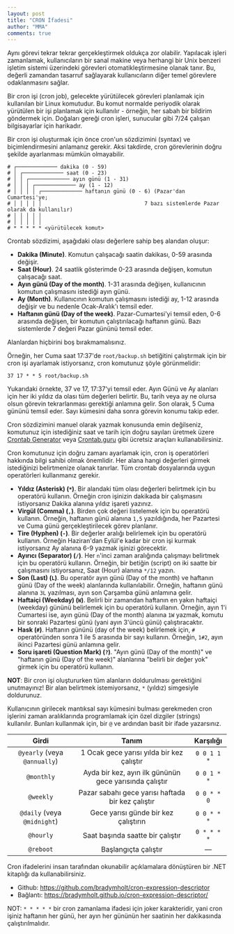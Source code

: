 ```yaml
---
layout: post
title: "CRON İfadesi"
author: "MMA"
comments: true
---
```


Aynı görevi tekrar tekrar gerçekleştirmek oldukça zor olabilir. Yapılacak işleri zamanlamak, kullanıcıların bir sanal makine veya herhangi bir Unix benzeri işletim sistemi üzerindeki görevleri otomatikleştirmesine olanak tanır. Bu, değerli zamandan tasarruf sağlayarak kullanıcıların diğer temel görevlere odaklanmasını sağlar.

Bir cron işi (cron job), gelecekte yürütülecek görevleri planlamak için kullanılan bir Linux komutudur. Bu komut normalde periyodik olarak yürütülen bir işi planlamak için kullanılır - örneğin, her sabah bir bildirim göndermek için. Doğaları gereği cron işleri, sunucular gibi 7/24 çalışan bilgisayarlar için harikadır.


Bir cron işi oluşturmak için önce cron'un sözdizimini (syntax) ve biçimlendirmesini anlamanız gerekir. Aksi takdirde, cron görevlerinin doğru şekilde ayarlanması mümkün olmayabilir.

```
# ┌───────────── dakika (0 - 59)
# │ ┌───────────── saat (0 - 23)
# │ │ ┌───────────── ayın günü (1 - 31)
# │ │ │ ┌───────────── ay (1 - 12)
# │ │ │ │ ┌───────────── haftanın günü (0 - 6) (Pazar'dan Cumartesi'ye;
# │ │ │ │ │                                 7 bazı sistemlerde Pazar olarak da kullanılır) 
# │ │ │ │ │
# │ │ │ │ │
# * * * * * <yürütülecek komut>
```

Crontab sözdizimi, aşağıdaki olası değerlere sahip beş alandan oluşur:
* **Dakika (Minute)**. Komutun çalışacağı saatin dakikası, 0-59 arasında değişir.
* **Saat (Hour)**. 24 saatlik gösterimde 0-23 arasında değişen, komutun çalışacağı saat.
* **Ayın günü (Day of the month)**. 1-31 arasında değişen, kullanıcının komutun çalışmasını istediği ayın günü.
* **Ay (Month)**. Kullanıcının komutun çalışmasını istediği ay, 1-12 arasında değişir ve bu nedenle Ocak-Aralık'ı temsil eder.
* **Haftanın günü (Day of the week)**. Pazar-Cumartesi'yi temsil eden, 0-6 arasında değişen, bir komutun çalıştırılacağı haftanın günü. Bazı sistemlerde 7 değeri Pazar gününü temsil eder.

Alanlardan hiçbirini boş bırakmamalısınız.

Örneğin, her Cuma saat 17:37'de `root/backup.sh` betiğitini çalıştırmak için bir cron işi ayarlamak istiyorsanız, cron komutunuz şöyle görünmelidir:

```
37 17 * * 5 root/backup.sh
```

Yukarıdaki örnekte, 37 ve 17, 17:37'yi temsil eder. Ayın Günü ve Ay alanları için her iki yıldız da olası tüm değerleri belirtir. Bu, tarih veya ay ne olursa olsun görevin tekrarlanması gerektiği anlamına gelir. Son olarak, 5 Cuma gününü temsil eder. Sayı kümesini daha sonra görevin konumu takip eder.

Cron sözdizimini manuel olarak yazmak konusunda emin değilseniz, komutunuz için istediğiniz saat ve tarih için doğru sayıları üretmek üzere [Crontab Generator](https://crontab-generator.org/) veya [Crontab.guru](https://crontab.guru/) gibi ücretsiz araçları kullanabilirsiniz.

Cron komutunuz için doğru zamanı ayarlamak için, cron iş operatörleri hakkında bilgi sahibi olmak önemlidir. Her alana hangi değerleri girmek istediğinizi belirtmenize olanak tanırlar. Tüm crontab dosyalarında uygun operatörleri kullanmanız gerekir.

* **Yıldız (Asterisk) (`*`)**. Bir alandaki tüm olası değerleri belirtmek için bu operatörü kullanın. Örneğin cron işinizin dakikada bir çalışmasını istiyorsanız Dakika alanına yıldız işareti yazınız.
* **Virgül (Comma) (`,`)**. Birden çok değeri listelemek için bu operatörü kullanın. Örneğin, haftanın günü alanına `1,5` yazıldığında, her Pazartesi ve Cuma günü gerçekleştirilecek görev planlanır.
* **Tire (Hyphen) (`-`)**. Bir değerler aralığı belirlemek için bu operatörü kullanın. Örneğin Haziran'dan Eylül'e kadar bir cron işi kurmak istiyorsanız Ay alanına 6-9 yazmak işinizi görecektir.
* **Ayırıcı (Separator) (`/`)**. Her `n`'inci zaman aralığında çalışmayı belirtmek için bu operatörü kullanın. Örneğin, bir betiğin (script) on iki saatte bir çalışmasını istiyorsanız, Saat (Hour) alanına `*/12` yazın.
* **Son (Last) (`L`)**. Bu operatör ayın günü (Day of the month) ve haftanın günü (Day of the week) alanlarında kullanılabilir. Örneğin, haftanın günü alanına `3L` yazılması, ayın son Çarşamba günü anlamına gelir.
* **Haftaiçi (Weekday) (`W`)**. Belirli bir zamandan haftanın en yakın haftaiçi (weekday) gününü belirlemek için bu operatörü kullanın. Örneğin, ayın 1'i Cumartesi ise, ayın günü (Day of the month) alanına `1W` yazmak, komutu bir sonraki Pazartesi günü (yani ayın 3'üncü günü) çalıştıracaktır.
* **Hask (`#`)**. Haftanın gününü (day of the week) belirlemek için, `#` operatöründen sonra 1 ile 5 arasında bir sayı kullanın. Örneğin, `1#2`, ayın ikinci Pazartesi günü anlamına gelir. 
* **Soru işareti (Question Mark) (`?`)**. "Ayın günü (Day of the month)" ve "haftanın günü (Day of the week)" alanlarına "belirli bir değer yok" girmek için bu operatörü kullanın.

**NOT**: Bir cron işi oluştururken tüm alanların doldurulması gerektiğini unutmayınız! Bir alan belirtmek istemiyorsanız, `*` (yıldız) simgesiyle doldurunuz.

Kullanıcının girilecek mantıksal sayı kümesini bulması gerekmeden cron işlerini zaman aralıklarında programlamak için özel dizgiler (strings) kullanılır. Bunları kullanmak için, bir `@` ve ardından basit bir ifade yazarsınız.

|         **Girdi**         |                        **Tanım**                       | **Karşılığı** |
|:-------------------------:|:------------------------------------------------------:|:-------------:|
| `@yearly` (veya `@annually`)  |        1 Ocak gece yarısı yılda bir kez çalıştır       |  `0 0 1 1 *`  |
|         `@monthly`          | Ayda bir kez, ayın ilk gününün gece yarısında çalıştır |  `0 0 1 * *`  |
|         `@weekly`          |    Pazar sabahı gece yarısı haftada bir kez çalıştır   |  `0 0 * * 0`  |
|  `@daily` (veya `@midnight`)  |          Gece yarısı günde bir kez çalıştırın          |  `0 0 * * *`  |
|          `@hourly`          |            Saat başında saatte bir çalıştır            |  `0 * * * *`  |
|          `@reboot`          |                  Başlangıçta çalıştır                  |       —       |



Cron ifadelerini insan tarafından okunabilir açıklamalara dönüştüren bir .NET kitaplığı da kullanabilirsiniz.
* Github: https://github.com/bradymholt/cron-expression-descriptor
* Bağlantı: https://bradymholt.github.io/cron-expression-descriptor/

NOT: `* * * * *` bir cron zamanlama ifadesi için joker karakteridir, yani cron işiniz haftanın her günü, her ayın her gününün her saatinin her dakikasında çalıştırılmalıdır.
